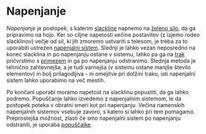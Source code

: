 # Napenjanje

_Napenjanje_ je postopek, s katerim [slackline](/slackline) napnemo na
[želeno silo](/napetost), da ga pripravimo na hojo. Ker so ciljne napetosti
večine postavitev (z izjemo rodeo slacklinov) večje od sil, ki jih zmoremo
ustvariti s telesom, je treba za to uporabiti ustrezen
[napenjalni sistem](/napenjalni-sistem). Slednji je lahko vezan neposredno na
konec slacklina in po napenjanju ostane v sistemu, lahko pa ga na [trak](/trak)
pričvrstimo s [primezem](/primez) in ga po napenjanju odstranimo. Slednja metoda
je tehnično zahtevnejša, a je tudi varnejša (v sistemu ostane manjše število
elementov) in bolj prilagodljiva - ni omejitve pri dolžini traku, isti
napenjalni sistem lahko uporabimo na več mestih.

Po končani uporabi moramo napetost na slacklinu popustiti, da ga lahko podremo.
Popuščanje lahko izvedemo z napenjalnim sistemom, le da postopek poteka v
obratni smeri kot pri napenjanju. Večina namenskih napenjalnih sistemov vsebuje
zavoro, s katero si lahko pri tem pomagamo. Preprostejša možnost, zlasti če smo
napenjalni sistem po napenjanju odstranili, je uporaba
[popuščalke](/popuscalka).
